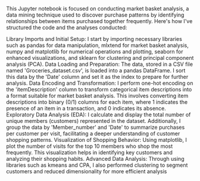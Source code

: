This Jupyter notebook is focused on conducting market basket analysis, a data mining technique used to discover purchase patterns by identifying relationships between items purchased together frequently. Here's how I've structured the code and the analyses conducted:

Library Imports and Initial Setup: I start by importing necessary libraries such as pandas for data manipulation, mlxtend for market basket analysis, numpy and matplotlib for numerical operations and plotting, seaborn for enhanced visualizations, and sklearn for clustering and principal component analysis (PCA).
Data Loading and Preparation: The data, stored in a CSV file named 'Groceries_dataset.csv', is loaded into a pandas DataFrame. I sort this data by the 'Date' column and set it as the index to prepare for further analysis.
Data Encoding and Transformation: I perform one-hot encoding on the 'itemDescription' column to transform categorical item descriptions into a format suitable for market basket analysis. This involves converting item descriptions into binary (0/1) columns for each item, where 1 indicates the presence of an item in a transaction, and 0 indicates its absence.
Exploratory Data Analysis (EDA): I calculate and display the total number of unique members (customers) represented in the dataset. Additionally, I group the data by 'Member_number' and 'Date' to summarize purchases per customer per visit, facilitating a deeper understanding of customer shopping patterns.
Visualization of Shopping Behavior: Using matplotlib, I plot the number of visits for the top 10 members who shop the most frequently. This visualization helps in identifying key customers and analyzing their shopping habits.
Advanced Data Analysis: Through using libraries such as kmeans and CPA, I also performed clustering to segment customers and reduced dimensionality for more efficient analysis
